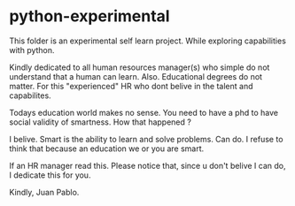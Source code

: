 # python-experimental

This folder is an experimental self learn project. While exploring capabilities with python.

Kindly dedicated to all human resources manager(s) who simple do not understand that a human can learn. Also. Educational degrees do not matter. For this "experienced" HR who dont belive in the talent and capabilites.

Todays education world makes no sense. You need to have a phd to have social validity of smartness. How that happened ?

I belive. Smart is the ability to learn and solve problems. Can do. I refuse to think that because an education we or you are smart.

If an HR manager read this. Please notice that, since u don't belive I can do, I dedicate this for you.

Kindly, 
Juan Pablo. 
